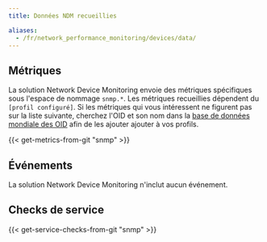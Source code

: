 ```yaml
---
title: Données NDM recueillies

aliases:
  - /fr/network_performance_monitoring/devices/data/
---
```

## Métriques

La solution Network Device Monitoring envoie des métriques spécifiques sous l'espace de nommage `snmp.*`. Les métriques recueillies dépendent du `[profil configuré]`.
Si les métriques qui vous intéressent ne figurent pas sur la liste suivante, cherchez l'OID et son nom dans la [base de données mondiale des OID][1] afin de les ajouter ajouter à vos profils.

{{< get-metrics-from-git "snmp" >}}

## Événements

La solution Network Device Monitoring n'inclut aucun événement.

## Checks de service

{{< get-service-checks-from-git "snmp" >}}

[1]: http://oidref.com

